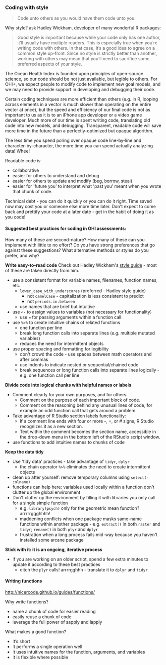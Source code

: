 ### Coding with style 

> Code unto others as you would have them code unto you.

Why style? ask Hadley Wickham, developer of many wonderful R packages:

> Good style is important because while your code only has one
author, it’ll usually have multiple readers. This is especially true when you’re
writing code with others. In that case, it’s a good idea to agree on a common
style up-front. Since no style is strictly better than another, working with
others may mean that you’ll need to sacrifice some preferred aspects of your style.

The Ocean Health Index is founded upon principles of open-source science, so our code should be not just available, but legible to others.  For OHI+, we expect people to modify code to implement new goal models, and we may need to provide support in developing and debugging their code.

Certain coding techniques are more efficient than others (e.g. in R, looping across elements in a vector is much slower than operating on the entire vector at once), but the speed and efficiency of our final code is not as important to us as it is to an iPhone app developer or a video game developer.  Much more of our time is spent writing code, translating old code into new models, and debugging.  Transparent, readable code will save more time in the future than a perfectly-optimized but opaque algorithm.  

The less time you spend poring over opaque code line-by-line and character-by-character, the more time you can spend actually analyzing data! Whee!

Readable code is:

* collaborative
* easier for others to understand and debug
* easier for others to update and modify (beg, borrow, steal)
* easier for 'future you' to interpret what 'past you' meant when you wrote that chunk of code.

Technical debt - you can do it quickly or you can do it right.  Time saved now may cost you or someone else more time later.  Don't expect to come back and prettify your code at a later date - get in the habit of doing it as you code!

#### Suggested best practices for coding in OHI assessments:
How many of these are second-nature?  How many of these can you implement with little to no effort?  Do you have strong preferences that go against these suggestions?  What alternative methods or styles do you prefer, and why?

**Write easy-to-read code**
Check out Hadley Wickham's [style guide](http://r-pkgs.had.co.nz/style.html) - most of these are taken directly from him.

* use a consistent format for variable names, filenames, function names, etc.
    * `lower_case_with_underscores` (preferred - Hadley style guide) 
        * not `camelCase` - capitalization is less consistent to predict
        * not `periods.in.between`
    * use names that are brief but intuitive
* use `<-` to assign values to variables (not necessary for functionality)
    * use `=` for passing arguments within a function call
* use `%>%` to create intuitive chains of related functions
    * one function per line
    * break long function calls into separate lines (e.g. multiple mutated variables)
    * reduces the need for intermittent objects
* use proper spacing and formatting for legibility
    * don't crowd the code - use spaces between math operators and after commas
    * use indents to indicate nested or sequential/chained code
    * break sequences or long function calls into separate lines logically - e.g. one function call per line

**Divide code into logical chunks with helpful names or labels**

* Comment clearly for your own purposes, and for others.
    * Comment on the purpose of each important block of code.
    * Comment on the reasoning behind any unusual lines of code, for example an odd function call that gets around a problem.
* Take advantage of R Studio section labels functionality:
    * If a comment line ends with four or more -, =, or # signs, R Studio recognizes it as a new section.
    * Text within the comment becomes the section name, accessible in the drop-down menu in the bottom left of the RStudio script window.
* use functions to add intuitive names to chunks of code

**Keep the data tidy**

* Use 'tidy data' practices - take advantage of `tidyr`, `dplyr`
    * the chain operator `%>%` eliminates the need to create intermittent objects
* clean up after yourself: remove temporary columns using `select(-colname)`
* functions can help here: variables used locally within a function don't clutter up the global environment
* Don't clutter up the environment by filling it with libraries you only call for a single simple function
    * e.g. `library(psych)` only for the geometric mean function? arrrrrggghhhh!
    * maddening conflicts when one package masks same-name functions within another package - e.g. `extract()`
      in both `raster` and `tidyr`; `rename()` in both `plyr` and `dplyr`
    * frustration when a long process fails mid-way because you haven't installed some arcane package

**Stick with it: it is an ongoing, iterative process**

* If you are working on an older script, spend a few extra minutes to update it according to these best practices
    * ditch the `plyr` calls! arrrrgghhh - translate it to `dplyr` and `tidyr`

#### Writing functions

http://nicercode.github.io/guides/functions/

Why write functions?

* name a chunk of code for easier reading
* easily reuse a chunk of code
* leverage the full power of sapply and lapply

What makes a good function?

* It’s short
* It performs a single operation well
* It uses intuitive names for the function, arguments, and variables
* It is flexible where possible

